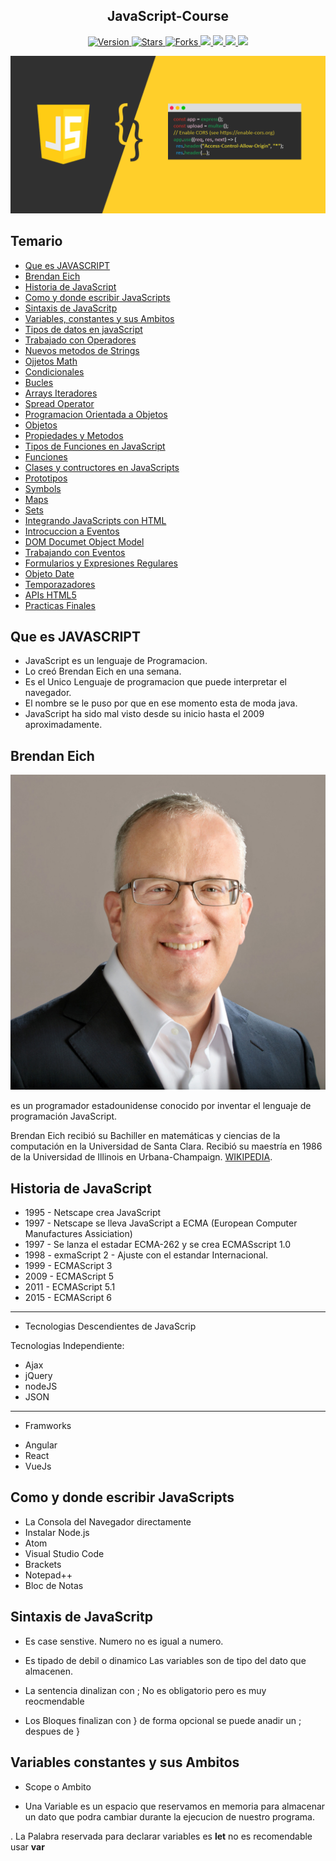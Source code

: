 <h2 align="center"> JavaScript-Course</h2>

<p align="center">
  
  <a href="https://github.com/BrianMarquez3/JavaScript-Course/tags">
    <img src="https://img.shields.io/github/tag/BrianMarquez3/JavaScript-Course.svg?label=version&style=flat" alt="Version">
  </a>
  <a href="https://github.com/BrianMarquez3/JavaScript-Course/stargazers">
    <img src="https://img.shields.io/github/stars/BrianMarquez3/JavaScript-Course.svg?style=flat" alt="Stars">
  </a>
  <a href="https://github.com/BrianMarquez3/JavaScript-Course/network">
    <img src="https://img.shields.io/github/forks/BrianMarquez3/JavaScript-Course.svg?style=flat" alt="Forks">
  </a>
  <a href="https://github.com/BrianMarquez3/JavaScript-Course/network">
    <img src="https://img.shields.io/badge/coverage-80%25-yellowgreen">
  </a>
   <a href="https://github.com/BrianMarquez3/JavaScript-Course/network">
    <img src="https://img.shields.io/badge/gem-2.2.0-blue">
  </a>
   <a href="https://github.com/BrianMarquez3/JavaScript-Course/network">
    <img src="https://img.shields.io/badge/dependencies-out%20of%20date-orange">
  </a>
   </a>
   <a href="https://github.com/BrianMarquez3/JavaScript-Course/network">
    <img src="https://img.shields.io/badge/Plataform-Windows-blue">
  </a>
</p>
  
![javascripts](./images/js.png)

## Temario

- [Que es JAVASCRIPT](#Que-es-JAVASCRIPT)
- [Brendan Eich](#Brendan-Eich)
- [Historia de JavaScript](#Historia-de-JavaScript)
- [Como y donde escribir JavaScripts](#Como-y-donde-escribir-JavaScripts)
- [Sintaxis de JavaScritp](#Sintaxis-de-JavaScritp)
- [Variables, constantes y sus Ambitos](#Variables-constantes-y-sus-Ambitos)
- [Tipos de datos en javaScript](#La-Web-Dinamica)
- [Trabajado con Operadores](#XAMPP)
- [Nuevos metodos de Strings](#Servidor-Portable)
- [Ojjetos Math](#Post-Instalacion)
- [Condicionales](#Entorno-de-Desarrollo)
- [Bucles](#Codigo)
- [Arrays Iteradores](#Cadenas-de-texto)
- [Spread Operator](#Heredoc)
- [Programacion Orientada a Objetos](#Niveles-de-Error)
- [Objetos](#Operadores)
- [Propiedades y Metodos](#Operadores-de-Comparación)
- [Tipos de Funciones en JavaScript](#Operador-Ternario)
- [Funciones](#Operador-"Nave-Espacial")
- [Clases y contructores en JavaScripts](#Operador-"Nave-Espacial")
- [Prototipos](#Operador-"Nave-Espacial")
- [Symbols](#Operador-"Nave-Espacial")
- [Maps](#Operador-"Nave-Espacial")
- [Sets](#Operador-"Nave-Espacial")
- [Integrando JavaScripts con HTML](#Operador-"Nave-Espacial")
- [Introcuccion a Eventos](#Operador-"Nave-Espacial")
- [DOM Documet Object Model](#Operador-"Nave-Espacial")
- [Trabajando con Eventos](#Operador-"Nave-Espacial")
- [Formularios y Expresiones Regulares](#Operador-"Nave-Espacial")
- [Objeto Date](#Operador-"Nave-Espacial")
- [Temporazadores](#Operador-"Nave-Espacial")
- [APIs HTML5](#Operador-"Nave-Espacial")
- [Practicas Finales](#Operador-"Nave-Espacial")

## Que es JAVASCRIPT

- JavaScript es un lenguaje de Programacion.
- Lo creó Brendan Eich en una semana.
- Es el Unico Lenguaje de programacion que puede interpretar el navegador.
- El nombre se le puso por que en ese momento esta de moda java.
- JavaScript ha sido mal visto desde su inicio hasta el 2009 aproximadamente.

## Brendan Eich

![javascripts](./images/Brendan_Eich.jpg)

es un programador estadounidense conocido por inventar el lenguaje de programación JavaScript.

Brendan Eich recibió su Bachiller en matemáticas y ciencias de la computación en la Universidad de Santa Clara. Recibió su maestría en 1986 de la Universidad de Illinois en Urbana-Champaign. [WIKIPEDIA](https://es.wikipedia.org/wiki/Brendan_Eich).<br>

## Historia de JavaScript 

 - 1995 - Netscape crea JavaScript
 - 1997 - Netscape se lleva JavaScript a ECMA (European Computer Manufactures 
 Assiciation)
 - 1997 - Se lanza el estadar ECMA-262 y se crea ECMASscript 1.0
 - 1998 - exmaScript 2 - Ajuste con el estandar Internacional.
 - 1999 - ECMAScript 3
 - 2009 - ECMAScript 5
 - 2011 - ECMAScript 5.1
 - 2015 - ECMAScript 6
 ---

* Tecnologias Descendientes de JavaScrip

Tecnologias Independiente:
- Ajax
- jQuery
- nodeJS
- JSON

---
* Framworks

- Angular
- React
- VueJs

## Como y donde escribir JavaScripts

- La Consola del Navegador directamente
- Instalar Node.js
- Atom
- Visual Studio Code
- Brackets
- Notepad++
- Bloc de Notas

## Sintaxis de JavaScritp

- Es case senstive.
  Numero no es igual a numero.

- Es tipado de debil o dinamico
  Las variables son de tipo del dato que almacenen.

- La sentencia dinalizan con ;
  No es obligatorio pero es muy reocmendable

- Los Bloques finalizan con }
  de forma opcional se puede anadir un ; despues de }

## Variables constantes y sus Ambitos 

* Scope o Ambito

- Una Variable es un espacio que reservamos en memoria para almacenar un dato que podra cambiar durante la ejecucion de nuestro programa.

. La Palabra reservada para declarar variables es <strong>let</strong> no es recomendable usar <strong>var</strong>






